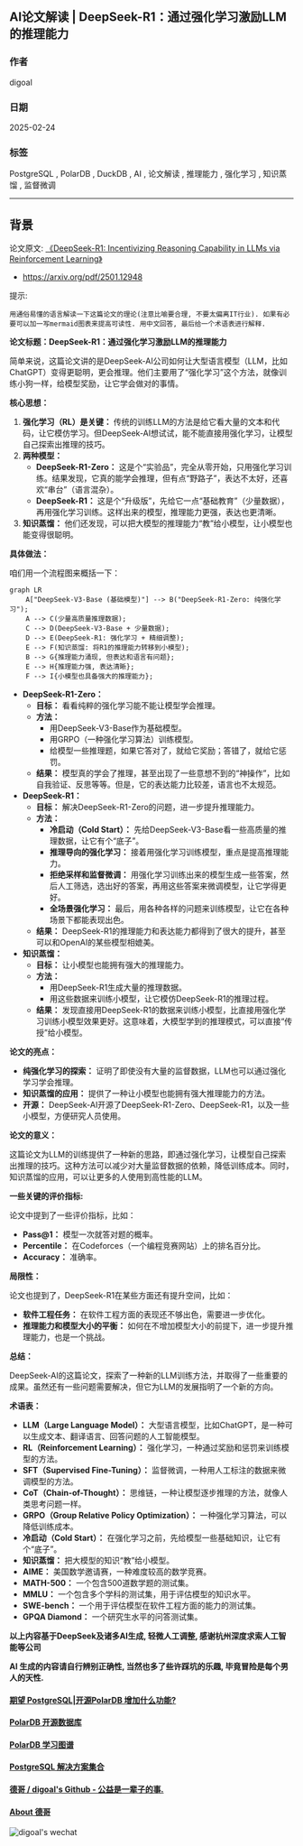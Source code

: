 ## AI论文解读 | DeepSeek-R1：通过强化学习激励LLM的推理能力   
            
### 作者            
digoal            
            
### 日期            
2025-02-24            
            
### 标签            
PostgreSQL , PolarDB , DuckDB , AI , 论文解读 , 推理能力 , 强化学习 , 知识蒸馏 , 监督微调   
            
----            
            
## 背景   
论文原文: [《DeepSeek-R1: Incentivizing Reasoning Capability in LLMs via Reinforcement Learning》](2501.12948v1.pdf)  
- https://arxiv.org/pdf/2501.12948    
    
提示:  
```
用通俗易懂的语言解读一下这篇论文的理论(注意比喻要合理, 不要太偏离IT行业). 如果有必要可以加一写mermaid图表来提高可读性. 用中文回答, 最后给一个术语表进行解释. 
```
   
**论文标题：DeepSeek-R1：通过强化学习激励LLM的推理能力**  
  
简单来说，这篇论文讲的是DeepSeek-AI公司如何让大型语言模型（LLM，比如ChatGPT）变得更聪明，更会推理。他们主要用了“强化学习”这个方法，就像训练小狗一样，给模型奖励，让它学会做对的事情。  
  
**核心思想：**  
  
1.  **强化学习（RL）是关键：** 传统的训练LLM的方法是给它看大量的文本和代码，让它模仿学习。但DeepSeek-AI想试试，能不能直接用强化学习，让模型自己探索出推理的技巧。  
2.  **两种模型：**  
    *   **DeepSeek-R1-Zero：** 这是个“实验品”，完全从零开始，只用强化学习训练。结果发现，它真的能学会推理，但有点“野路子”，表达不太好，还喜欢“串台”（语言混杂）。  
    *   **DeepSeek-R1：** 这是个“升级版”，先给它一点“基础教育”（少量数据），再用强化学习训练。这样出来的模型，推理能力更强，表达也更清晰。  
3.  **知识蒸馏：** 他们还发现，可以把大模型的推理能力“教”给小模型，让小模型也能变得很聪明。  
  
**具体做法：**  
  
咱们用一个流程图来概括一下：  
  
```mermaid  
graph LR
    A["DeepSeek-V3-Base (基础模型)"] --> B("DeepSeek-R1-Zero: 纯强化学习");
    A --> C(少量高质量推理数据);
    C --> D(DeepSeek-V3-Base + 少量数据);
    D --> E(DeepSeek-R1: 强化学习 + 精细调整);
    E --> F(知识蒸馏: 将R1的推理能力转移到小模型);
    B --> G{推理能力涌现, 但表达和语言有问题};
    E --> H{推理能力强, 表达清晰};
    F --> I{小模型也具备强大的推理能力};
```  
  
*   **DeepSeek-R1-Zero：**  
    *   **目标：** 看看纯粹的强化学习能不能让模型学会推理。  
    *   **方法：**  
        *   用DeepSeek-V3-Base作为基础模型。  
        *   用GRPO（一种强化学习算法）训练模型。  
        *   给模型一些推理题，如果它答对了，就给它奖励；答错了，就给它惩罚。  
    *   **结果：** 模型真的学会了推理，甚至出现了一些意想不到的“神操作”，比如自我验证、反思等等。但是，它的表达能力比较差，语言也不太规范。  
*   **DeepSeek-R1：**  
    *   **目标：** 解决DeepSeek-R1-Zero的问题，进一步提升推理能力。  
    *   **方法：**  
        *   **冷启动（Cold Start）：** 先给DeepSeek-V3-Base看一些高质量的推理数据，让它有个“底子”。  
        *   **推理导向的强化学习：** 接着用强化学习训练模型，重点是提高推理能力。  
        *   **拒绝采样和监督微调：** 用强化学习训练出来的模型生成一些答案，然后人工筛选，选出好的答案，再用这些答案来微调模型，让它学得更好。  
        *   **全场景强化学习：** 最后，用各种各样的问题来训练模型，让它在各种场景下都能表现出色。  
    *   **结果：** DeepSeek-R1的推理能力和表达能力都得到了很大的提升，甚至可以和OpenAI的某些模型相媲美。  
*   **知识蒸馏：**  
    *   **目标：** 让小模型也能拥有强大的推理能力。  
    *   **方法：**  
        *   用DeepSeek-R1生成大量的推理数据。  
        *   用这些数据来训练小模型，让它模仿DeepSeek-R1的推理过程。  
    *   **结果：** 发现直接用DeepSeek-R1的数据来训练小模型，比直接用强化学习训练小模型效果更好。这意味着，大模型学到的推理模式，可以直接“传授”给小模型。  
  
**论文的亮点：**  
  
*   **纯强化学习的探索：** 证明了即使没有大量的监督数据，LLM也可以通过强化学习学会推理。  
*   **知识蒸馏的应用：** 提供了一种让小模型也能拥有强大推理能力的方法。  
*   **开源：** DeepSeek-AI开源了DeepSeek-R1-Zero、DeepSeek-R1，以及一些小模型，方便研究人员使用。  
  
**论文的意义：**  
  
这篇论文为LLM的训练提供了一种新的思路，即通过强化学习，让模型自己探索出推理的技巧。这种方法可以减少对大量监督数据的依赖，降低训练成本。同时，知识蒸馏的应用，可以让更多的人使用到高性能的LLM。  
  
**一些关键的评价指标:**  
  
论文中提到了一些评价指标，比如：  
  
*   **Pass@1：** 模型一次就答对题的概率。  
*   **Percentile：** 在Codeforces（一个编程竞赛网站）上的排名百分比。  
*   **Accuracy：** 准确率。  
  
**局限性：**  
  
论文也提到了，DeepSeek-R1在某些方面还有提升空间，比如：  
  
*   **软件工程任务：** 在软件工程方面的表现还不够出色，需要进一步优化。  
*   **推理能力和模型大小的平衡：** 如何在不增加模型大小的前提下，进一步提升推理能力，也是一个挑战。  
  
**总结：**  
  
DeepSeek-AI的这篇论文，探索了一种新的LLM训练方法，并取得了一些重要的成果。虽然还有一些问题需要解决，但它为LLM的发展指明了一个新的方向。  
  
**术语表：**  
  
*   **LLM（Large Language Model）：** 大型语言模型，比如ChatGPT，是一种可以生成文本、翻译语言、回答问题的人工智能模型。  
*   **RL（Reinforcement Learning）：** 强化学习，一种通过奖励和惩罚来训练模型的方法。  
*   **SFT（Supervised Fine-Tuning）：** 监督微调，一种用人工标注的数据来微调模型的方法。  
*   **CoT（Chain-of-Thought）：** 思维链，一种让模型逐步推理的方法，就像人类思考问题一样。  
*   **GRPO（Group Relative Policy Optimization）：** 一种强化学习算法，可以降低训练成本。  
*   **冷启动（Cold Start）：** 在强化学习之前，先给模型一些基础知识，让它有个“底子”。  
*   **知识蒸馏：** 把大模型的知识“教”给小模型。  
*   **AIME：** 美国数学邀请赛，一种难度较高的数学竞赛。  
*   **MATH-500：** 一个包含500道数学题的测试集。  
*   **MMLU：** 一个包含多个学科的测试集，用于评估模型的知识水平。  
*   **SWE-bench：** 一个用于评估模型在软件工程方面的能力的测试集。  
*   **GPQA Diamond：** 一个研究生水平的问答测试集。  
  
<b> 以上内容基于DeepSeek及诸多AI生成, 轻微人工调整, 感谢杭州深度求索人工智能等公司 </b>       
     
<b> AI 生成的内容请自行辨别正确性, 当然也多了些许踩坑的乐趣, 毕竟冒险是每个男人的天性. </b>     
    
  
#### [期望 PostgreSQL|开源PolarDB 增加什么功能?](https://github.com/digoal/blog/issues/76 "269ac3d1c492e938c0191101c7238216")
  
  
#### [PolarDB 开源数据库](https://openpolardb.com/home "57258f76c37864c6e6d23383d05714ea")
  
  
#### [PolarDB 学习图谱](https://www.aliyun.com/database/openpolardb/activity "8642f60e04ed0c814bf9cb9677976bd4")
  
  
#### [PostgreSQL 解决方案集合](../201706/20170601_02.md "40cff096e9ed7122c512b35d8561d9c8")
  
  
#### [德哥 / digoal's Github - 公益是一辈子的事.](https://github.com/digoal/blog/blob/master/README.md "22709685feb7cab07d30f30387f0a9ae")
  
  
#### [About 德哥](https://github.com/digoal/blog/blob/master/me/readme.md "a37735981e7704886ffd590565582dd0")
  
  
![digoal's wechat](../pic/digoal_weixin.jpg "f7ad92eeba24523fd47a6e1a0e691b59")
  
